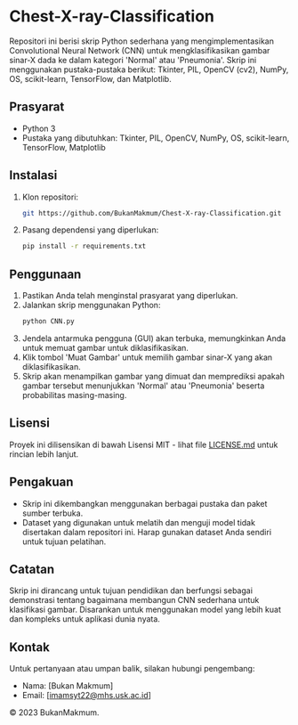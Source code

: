 # Chest-X-ray-Classification

Repositori ini berisi skrip Python sederhana yang mengimplementasikan Convolutional Neural Network (CNN) untuk mengklasifikasikan gambar sinar-X dada ke dalam kategori 'Normal' atau 'Pneumonia'. Skrip ini menggunakan pustaka-pustaka berikut: Tkinter, PIL, OpenCV (cv2), NumPy, OS, scikit-learn, TensorFlow, dan Matplotlib.

## Prasyarat
- Python 3
- Pustaka yang dibutuhkan: Tkinter, PIL, OpenCV, NumPy, OS, scikit-learn, TensorFlow, Matplotlib

## Instalasi
1. Klon repositori:
   ```bash
   git https://github.com/BukanMakmum/Chest-X-ray-Classification.git
   ```
2. Pasang dependensi yang diperlukan:
   ```bash
   pip install -r requirements.txt
   ```
   
## Penggunaan
1. Pastikan Anda telah menginstal prasyarat yang diperlukan.
2. Jalankan skrip menggunakan Python:
   ```bash
   python CNN.py
   ```
3. Jendela antarmuka pengguna (GUI) akan terbuka, memungkinkan Anda untuk memuat gambar untuk diklasifikasikan.
4. Klik tombol 'Muat Gambar' untuk memilih gambar sinar-X yang akan diklasifikasikan.
5. Skrip akan menampilkan gambar yang dimuat dan memprediksi apakah gambar tersebut menunjukkan 'Normal' atau 'Pneumonia' beserta probabilitas masing-masing.

## Lisensi
Proyek ini dilisensikan di bawah Lisensi MIT - lihat file [LICENSE.md](LICENSE.md) untuk rincian lebih lanjut.

## Pengakuan
- Skrip ini dikembangkan menggunakan berbagai pustaka dan paket sumber terbuka.
- Dataset yang digunakan untuk melatih dan menguji model tidak disertakan dalam repositori ini. Harap gunakan dataset Anda sendiri untuk tujuan pelatihan.

## Catatan
Skrip ini dirancang untuk tujuan pendidikan dan berfungsi sebagai demonstrasi tentang bagaimana membangun CNN sederhana untuk klasifikasi gambar. Disarankan untuk menggunakan model yang lebih kuat dan kompleks untuk aplikasi dunia nyata.

## Kontak

Untuk pertanyaan atau umpan balik, silakan hubungi pengembang:
- Nama: [Bukan Makmum]
- Email: [imamsyt22@mhs.usk.ac.id]

© 2023 BukanMakmum.
